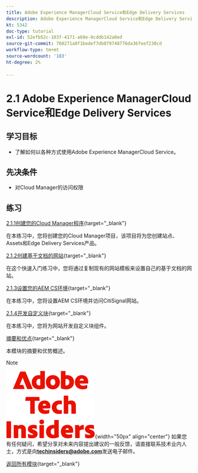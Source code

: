 ```yaml
---
title: Adobe Experience ManagerCloud Service和Edge Delivery Services
description: Adobe Experience ManagerCloud Service和Edge Delivery Services
kt: 5342
doc-type: tutorial
exl-id: 52efb52c-103f-4171-a69e-0cddb142a0ed
source-git-commit: 760271a0f1bedef7db079748776da36feef230cd
workflow-type: tm+mt
source-wordcount: '183'
ht-degree: 2%

---
```


# 2.1 Adobe Experience ManagerCloud Service和Edge Delivery Services

## 学习目标

- 了解如何以各种方式使用Adobe Experience ManagerCloud Service。

## 先决条件

- 对Cloud Manager的访问权限

## 练习

[2.1.1创建您的Cloud Manager程序](./ex1.md){target="_blank"}

在本练习中，您将创建您的Cloud Manager项目，该项目将为您创建站点、Assets和Edge Delivery Services产品。

[2.1.2创建基于文档的网站](./ex2.md){target="_blank"}

在这个快速入门练习中，您将通过复制现有的网站模板来设置自己的基于文档的网站。

[2.1.3设置您的AEM CS环境](./ex3.md){target="_blank"}

在本练习中，您将设置AEM CS环境并访问CitiSignal网站。

[2.1.4开发自定义块](./ex4.md){target="_blank"}

在本练习中，您将为网站开发自定义块组件。

[摘要和优点](./summary.md){target="_blank"}

本模块的摘要和优势概述。

>[!NOTE]
>
>![技术内部人士](./../../../assets/images/techinsiders.png){width="50px" align="center"}
>如果您有任何疑问，希望分享对未来内容提出建议的一般反馈，请直接联系技术业内人士，方式是向&#x200B;**techinsiders@adobe.com**&#x200B;发送电子邮件。

[返回所有模块](../../../overview.md){target="_blank"}
